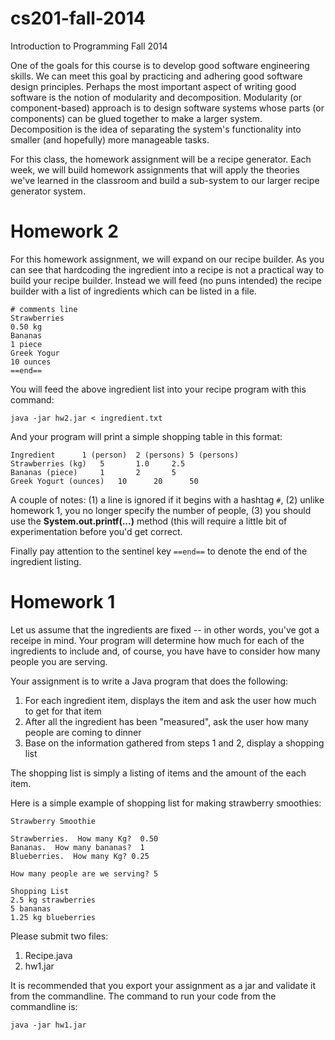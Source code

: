 cs201-fall-2014
===============

Introduction to Programming Fall 2014

One of the goals for this course is to develop good software engineering skills.  We can meet this goal by practicing and adhering good software design principles.  Perhaps the most important aspect of writing good software is the notion of modularity and decomposition.  Modularity (or component-based) approach is to design software systems whose parts (or components) can be glued together to make a larger system.  Decomposition is the idea of separating the system's functionality into smaller (and hopefully) more manageable tasks.

For this class, the homework assignment will be a recipe generator.  Each week, we will build homework assignments that will apply the theories we've learned in the classroom and build a sub-system to our larger recipe generator system.

# Homework 2

For this homework assignment, we will expand on our recipe builder.  As you can see that hardcoding the ingredient into a recipe is not a practical way to build your recipe builder.  Instead we will feed (no puns intended) the recipe builder with a list of ingredients which can be listed in a file.

```
# comments line
Strawberries
0.50 kg
Bananas
1 piece
Greek Yogur
10 ounces
==end==
```

You will feed the above ingredient list into your recipe program with this command:

```
java -jar hw2.jar < ingredient.txt
```

And your program will print a simple shopping table in this format:

```
Ingredient		1 (person)	2 (persons)	5 (persons)
Strawberries (kg)	5		1.0		2.5
Bananas (piece)		1		2		5
Greek Yogurt (ounces)	10		20		50
```
A couple of notes: (1) a line is ignored if it begins with a hashtag `#`, (2) unlike homework 1, you no longer specify the number of people, (3) you should use the <b>System.out.printf(...)</b> method (this will require a little bit of experimentation before you'd get correct.

Finally pay attention to the sentinel key `==end==` to denote the end of the ingredient listing.

# Homework 1

Let us assume that the ingredients are fixed -- in other words, you've got a receipe in mind.  Your program will determine how much for each of the ingredients to include and, of course, you have have to consider how many people you are serving.

Your assignment is to write a Java program that does the following:

1. For each ingredient item, displays the item and ask the user how much to get for that item
2. After all the ingredient has been "measured", ask the user how many people are coming to dinner
3. Base on the information gathered from steps 1 and 2, display a shopping list

The shopping list is simply a listing of items and the amount of the each item. 

Here is a simple example of shopping list for making strawberry smoothies:

```
Strawberry Smoothie

Strawberries.  How many Kg?  0.50
Bananas.  How many bananas?  1
Blueberries.  How many Kg? 0.25

How many people are we serving? 5

Shopping List
2.5 kg strawberries
5 bananas
1.25 kg blueberries
```

Please submit two files:

1. Recipe.java
2. hw1.jar

It is recommended that you export your assignment as a jar and validate it from the commandline.  The command to run your code from the commandline is:

```
java -jar hw1.jar
``` 

